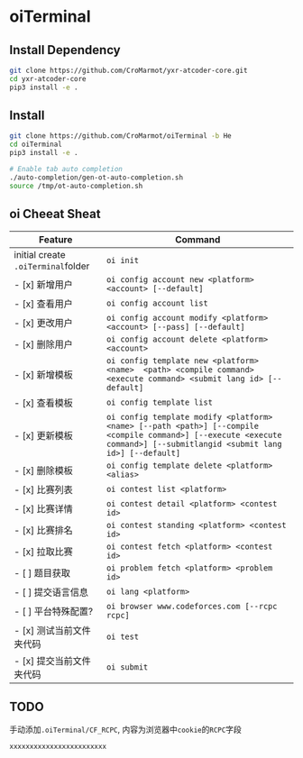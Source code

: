 # oiTerminal

## Install Dependency

```bash
git clone https://github.com/CroMarmot/yxr-atcoder-core.git
cd yxr-atcoder-core
pip3 install -e .
```

## Install

```bash
git clone https://github.com/CroMarmot/oiTerminal -b He
cd oiTerminal
pip3 install -e .
```

```bash
# Enable tab auto completion
./auto-completion/gen-ot-auto-completion.sh
source /tmp/ot-auto-completion.sh
```

## oi Cheeat Sheat

|Feature|Command|
|---|---|
|initial create `.oiTerminal`folder|`oi init`|
| - [x] 新增用户|`oi config account new <platform> <account> [--default]`|
| - [x] 查看用户|`oi config account list` |
| - [x] 更改用户|`oi config account modify <platform> <account> [--pass] [--default]`|
| - [x] 删除用户|`oi config account delete <platform> <account>`|
| - [x] 新增模板|`oi config template new <platform> <name>  <path> <compile command> <execute command> <submit lang id> [--default]`|
| - [x] 查看模板|`oi config template list`|
| - [x] 更新模板|`oi config template modify <platform> <name> [--path <path>] [--compile <compile command>] [--execute <execute command>] [--submitlangid <submit lang id>] [--default]`|
| - [x] 删除模板|`oi config template delete <platform> <alias>`|
| - [x] 比赛列表|`oi contest list <platform>`|
| - [x] 比赛详情|`oi contest detail <platform> <contest id>`|
| - [x] 比赛排名|`oi contest standing <platform> <contest id>`|
| - [x] 拉取比赛|`oi contest fetch <platform> <contest id>`|
| - [ ] 题目获取|`oi problem fetch <platform> <problem id>`|
| - [ ] 提交语言信息|`oi lang <platform>`|
| - [ ] 平台特殊配置? |`oi browser www.codeforces.com [--rcpc rcpc]`|
| - [x] 测试当前文件夹代码|`oi test`|
| - [x] 提交当前文件夹代码|`oi submit`|

## TODO

手动添加`.oiTerminal/CF_RCPC`, 内容为浏览器中`cookie`的`RCPC`字段

```text
xxxxxxxxxxxxxxxxxxxxxxxx
```
